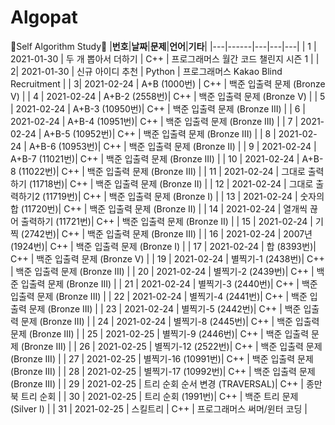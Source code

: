 # Algopat

🍒Self Algorithm Study🍒
|**번호**|**날짜**|**문제**|**언어**|**기타**|
|---|------|---|---|---|
| 1 | 2021-01-30 | 두 개 뽑아서 더하기 | C++ | 프로그래머스 월간 코드 챌린지 시즌 1 |
| 2| 2021-01-30 | 신규 아이디 추천 | Python | 프로그래머스 Kakao Blind Recruitment |
| 3| 2021-02-24 | A+B (1000번) | C++ | 백준 입출력 문제 (Bronze V) |
| 4 | 2021-02-24 | A+B-2 (2558번)| C++ | 백준 입출력 문제 (Bronze V) |
| 5 | 2021-02-24 | A+B-3 (10950번)| C++ | 백준 입출력 문제 (Bronze III) |
| 6 | 2021-02-24 | A+B-4 (10951번)| C++ | 백준 입출력 문제 (Bronze III) |
| 7 | 2021-02-24 | A+B-5 (10952번)| C++ | 백준 입출력 문제 (Bronze III) |
| 8 | 2021-02-24 | A+B-6 (10953번)| C++ | 백준 입출력 문제 (Bronze II) |
| 9 | 2021-02-24 | A+B-7 (11021번)| C++ | 백준 입출력 문제 (Bronze III) |
| 10 | 2021-02-24 | A+B-8 (11022번)| C++ | 백준 입출력 문제 (Bronze III) |
| 11 | 2021-02-24 | 그대로 출력하기 (11718번)| C++ | 백준 입출력 문제 (Bronze II) |
| 12 | 2021-02-24 | 그대로 출력하기2 (11719번)| C++ | 백준 입출력 문제 (Bronze I) |
| 13 | 2021-02-24 | 숫자의 합 (11720번)| C++ | 백준 입출력 문제 (Bronze II) |
| 14 | 2021-02-24 | 열개씩 끊어 출력하기 (11721번)| C++ | 백준 입출력 문제 (Bronze II) |
| 15 | 2021-02-24 | 기찍 (2742번)| C++ | 백준 입출력 문제 (Bronze III) |
| 16 | 2021-02-24 | 2007년 (1924번)| C++ | 백준 입출력 문제 (Bronze I) |
| 17 | 2021-02-24 | 합 (8393번)| C++ | 백준 입출력 문제 (Bronze V) |
| 19 | 2021-02-24 | 별찍기-1 (2438번)| C++ | 백준 입출력 문제 (Bronze III) |
| 20 | 2021-02-24 | 별찍기-2 (2439번)| C++ | 백준 입출력 문제 (Bronze III) |
| 21 | 2021-02-24 | 별찍기-3 (2440번)| C++ | 백준 입출력 문제 (Bronze III) |
| 22 | 2021-02-24 | 별찍기-4 (2441번)| C++ | 백준 입출력 문제 (Bronze III) |
| 23 | 2021-02-24 | 별찍기-5 (2442번)| C++ | 백준 입출력 문제 (Bronze III) |
| 24 | 2021-02-24 | 별찍기-8 (2445번)| C++ | 백준 입출력 문제 (Bronze III) |
| 25 | 2021-02-25 | 별찍기-9 (2446번)| C++ | 백준 입출력 문제 (Bronze III) |
| 26 | 2021-02-25 | 별찍기-12 (2522번)| C++ | 백준 입출력 문제 (Bronze III) |
| 27 | 2021-02-25 | 별찍기-16 (10991번)| C++ | 백준 입출력 문제 (Bronze III) |
| 28 | 2021-02-25 | 별찍기-17 (10992번)| C++ | 백준 입출력 문제 (Bronze III) |
| 29 | 2021-02-25 | 트리 순회 순서 변경 (TRAVERSAL)| C++ | 종만북 트리 순회 |
| 30 | 2021-02-25 | 트리 순회 (1991번)| C++ | 백준 트리 문제 (Silver I) |
| 31 | 2021-02-25 | 스킬트리 | C++ | 프로그래머스 써머/윈터 코딩 |
